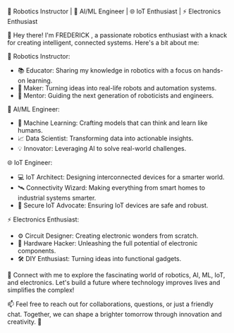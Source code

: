 🤖 Robotics Instructor | 🧠 AI/ML Engineer | 🌐 IoT Enthusiast | ⚡ Electronics Enthusiast

👋 Hey there! I'm FREDERICK , a passionate robotics enthusiast with a knack for creating intelligent, connected systems. Here's a bit about me:

🤖 Robotics Instructor:
- 📚 Educator: Sharing my knowledge in robotics with a focus on hands-on learning.
- 🔧 Maker: Turning ideas into real-life robots and automation systems.
- 🌟 Mentor: Guiding the next generation of roboticists and engineers.

🧠 AI/ML Engineer:
- 🤖 Machine Learning: Crafting models that can think and learn like humans.
- 📈 Data Scientist: Transforming data into actionable insights.
- 💡 Innovator: Leveraging AI to solve real-world challenges.

🌐 IoT Engineer:
- 💻 IoT Architect: Designing interconnected devices for a smarter world.
- 🛰️ Connectivity Wizard: Making everything from smart homes to industrial systems smarter.
- 📡 Secure IoT Advocate: Ensuring IoT devices are safe and robust.

⚡ Electronics Enthusiast:
- ⚙️ Circuit Designer: Creating electronic wonders from scratch.
- 🔌 Hardware Hacker: Unleashing the full potential of electronic components.
- 🛠️ DIY Enthusiast: Turning ideas into functional gadgets.

🔗 Connect with me to explore the fascinating world of robotics, AI, ML, IoT, and electronics. Let's build a future where technology improves lives and simplifies the complex!

📫 Feel free to reach out for collaborations, questions, or just a friendly chat. Together, we can shape a brighter tomorrow through innovation and creativity. 🚀
